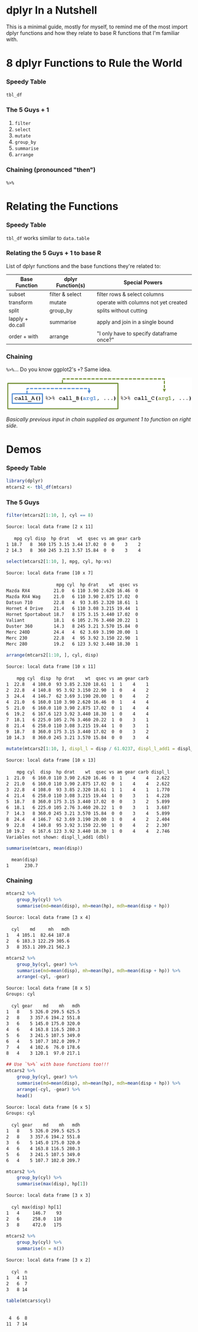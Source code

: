 dplyr In a Nutshell
===

This is a minimal guide, mostly for myself, to remind me of the most import dplyr functions and how they relate to base R functions that I'm familiar with. 



# 8 dplyr Functions to Rule the World

### Speedy Table

`tbl_df`


### The 5 Guys + 1

1. `filter`
2. `select`
3. `mutate`
4. `group_by`
5. `summarise`
6. `arrange`

### Chaining (pronounced "then")

`%>%`

# Relating the Functions

### Speedy Table 

`tbl_df` works similar to `data.table` 

### Relating the 5 Guys + 1 to base R

List of dplyr functions and the base functions they're related to:

Base Function    | dplyr Function(s) | Special Powers
-----------------|-------------------|-----------------------------
subset           |  filter & select  | filter rows & select columns
transform        |  mutate           | operate with columns not yet created
split            |  group_by         | splits without cutting
lapply + do.call |  summarise        | apply and join in a single bound
order + with     |  arrange          | "I only have to specify dataframe once?"

### Chaining

`%>%`... Do you know ggplot2's `+`?  Same idea.  

![](chain.png)

*Basically previous input in chain supplied as argument 1 to function on right side.*

# Demos
### Speedy Table

```r
library(dplyr)
mtcars2 <- tbl_df(mtcars)
```

### The 5 Guys

```r
filter(mtcars2[1:10, ], cyl == 8)
```

```
Source: local data frame [2 x 11]

   mpg cyl disp  hp drat   wt  qsec vs am gear carb
1 18.7   8  360 175 3.15 3.44 17.02  0  0    3    2
2 14.3   8  360 245 3.21 3.57 15.84  0  0    3    4
```

```r
select(mtcars2[1:10, ], mpg, cyl, hp:vs)
```

```
Source: local data frame [10 x 7]

                   mpg cyl  hp drat    wt  qsec vs
Mazda RX4         21.0   6 110 3.90 2.620 16.46  0
Mazda RX4 Wag     21.0   6 110 3.90 2.875 17.02  0
Datsun 710        22.8   4  93 3.85 2.320 18.61  1
Hornet 4 Drive    21.4   6 110 3.08 3.215 19.44  1
Hornet Sportabout 18.7   8 175 3.15 3.440 17.02  0
Valiant           18.1   6 105 2.76 3.460 20.22  1
Duster 360        14.3   8 245 3.21 3.570 15.84  0
Merc 240D         24.4   4  62 3.69 3.190 20.00  1
Merc 230          22.8   4  95 3.92 3.150 22.90  1
Merc 280          19.2   6 123 3.92 3.440 18.30  1
```

```r
arrange(mtcars2[1:10, ], cyl, disp)
```

```
Source: local data frame [10 x 11]

    mpg cyl  disp  hp drat    wt  qsec vs am gear carb
1  22.8   4 108.0  93 3.85 2.320 18.61  1  1    4    1
2  22.8   4 140.8  95 3.92 3.150 22.90  1  0    4    2
3  24.4   4 146.7  62 3.69 3.190 20.00  1  0    4    2
4  21.0   6 160.0 110 3.90 2.620 16.46  0  1    4    4
5  21.0   6 160.0 110 3.90 2.875 17.02  0  1    4    4
6  19.2   6 167.6 123 3.92 3.440 18.30  1  0    4    4
7  18.1   6 225.0 105 2.76 3.460 20.22  1  0    3    1
8  21.4   6 258.0 110 3.08 3.215 19.44  1  0    3    1
9  18.7   8 360.0 175 3.15 3.440 17.02  0  0    3    2
10 14.3   8 360.0 245 3.21 3.570 15.84  0  0    3    4
```

```r
mutate(mtcars2[1:10, ], displ_l = disp / 61.0237, displ_l_add1 = displ_l + 1)
```

```
Source: local data frame [10 x 13]

    mpg cyl  disp  hp drat    wt  qsec vs am gear carb displ_l
1  21.0   6 160.0 110 3.90 2.620 16.46  0  1    4    4   2.622
2  21.0   6 160.0 110 3.90 2.875 17.02  0  1    4    4   2.622
3  22.8   4 108.0  93 3.85 2.320 18.61  1  1    4    1   1.770
4  21.4   6 258.0 110 3.08 3.215 19.44  1  0    3    1   4.228
5  18.7   8 360.0 175 3.15 3.440 17.02  0  0    3    2   5.899
6  18.1   6 225.0 105 2.76 3.460 20.22  1  0    3    1   3.687
7  14.3   8 360.0 245 3.21 3.570 15.84  0  0    3    4   5.899
8  24.4   4 146.7  62 3.69 3.190 20.00  1  0    4    2   2.404
9  22.8   4 140.8  95 3.92 3.150 22.90  1  0    4    2   2.307
10 19.2   6 167.6 123 3.92 3.440 18.30  1  0    4    4   2.746
Variables not shown: displ_l_add1 (dbl)
```

```r
summarise(mtcars, mean(disp))
```

```
  mean(disp)
1      230.7
```

### Chaining


```r
mtcars2 %>%
    group_by(cyl) %>%
    summarise(md=mean(disp), mh=mean(hp), mdh=mean(disp + hp))
```

```
Source: local data frame [3 x 4]

  cyl    md     mh   mdh
1   4 105.1  82.64 187.8
2   6 183.3 122.29 305.6
3   8 353.1 209.21 562.3
```

```r
mtcars2 %>%
    group_by(cyl, gear) %>%
    summarise(md=mean(disp), mh=mean(hp), mdh=mean(disp + hp)) %>%
    arrange(-cyl, -gear)
```

```
Source: local data frame [8 x 5]
Groups: cyl

  cyl gear    md    mh   mdh
1   8    5 326.0 299.5 625.5
2   8    3 357.6 194.2 551.8
3   6    5 145.0 175.0 320.0
4   6    4 163.8 116.5 280.3
5   6    3 241.5 107.5 349.0
6   4    5 107.7 102.0 209.7
7   4    4 102.6  76.0 178.6
8   4    3 120.1  97.0 217.1
```

```r
## Use `%>%` with base functions too!!!
mtcars2 %>%
    group_by(cyl, gear) %>%
    summarise(md=mean(disp), mh=mean(hp), mdh=mean(disp + hp)) %>%
    arrange(-cyl, -gear) %>%
	head()
```

```
Source: local data frame [6 x 5]
Groups: cyl

  cyl gear    md    mh   mdh
1   8    5 326.0 299.5 625.5
2   8    3 357.6 194.2 551.8
3   6    5 145.0 175.0 320.0
4   6    4 163.8 116.5 280.3
5   6    3 241.5 107.5 349.0
6   4    5 107.7 102.0 209.7
```

```r
mtcars2 %>%
    group_by(cyl) %>%
    summarise(max(disp), hp[1])
```

```
Source: local data frame [3 x 3]

  cyl max(disp) hp[1]
1   4     146.7    93
2   6     258.0   110
3   8     472.0   175
```

```r
mtcars2 %>%
    group_by(cyl) %>%
    summarise(n = n()) 
```

```
Source: local data frame [3 x 2]

  cyl  n
1   4 11
2   6  7
3   8 14
```

```r
table(mtcars$cyl) 
```

```

 4  6  8 
11  7 14 
```


